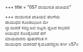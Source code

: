 +++
title = "057 ವಾಯುಸುತ ಖಾತಿಯಲಿ"

+++
ವಾಯುಸುತ ಖಾತಿಯಲಿ ಹಲಗೆಯ  
ಡಾಯುಧವ ಕೊಂಡರಿಭಟನ ಮೇ  
ಲ್ವಾಯಿದಡೆ ಸಮ್ಮುಖವ ಬಿಟ್ಟನು ಧ್ವಜದ ಕಂಭದಲಿ  
ಆಯುಧವ ಕೊಂಡೈದಿದಡೆ ಹಗೆ  
ಮಾಯವಾದನು ಪೂತುರೆನುತ ಗ  
ದಾಯುಧನು ಮರಳಿದರೆ ಕೈಯೊಡನೆದ್ದನಾ ಕರ್ಣ    ॥57॥